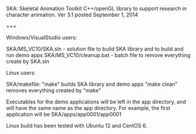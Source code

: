 SKA: Skeletal Animation Toolkit
C++/openGL library to support research in character animation.
Ver 3.1 posted September 1, 2014

===

Windows/VisualStudio users: 

  SKA/MS_VC10/SKA.sln - solution file to build SKA library and to
                        build and run demo apps
  SKA/MS_VC10/cleanup.bat - batch file to remove everything create by SKA.sln

Linux users:

  SKA/makefile: "make" builds SKA library and demo apps
                "make clean" removes everything created by "make"
               
  Executables for the demo applications will be left in the app directory,
  and will have the same name as the app directory.
  For example, the first application will be SKA/apps/app0001/app0001
  
  Linux build has been tested with Ubuntu 12 and CentOS 6.
  
  